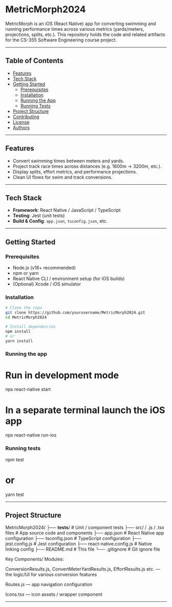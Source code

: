 # MetricMorph2024

MetricMorph is an iOS (React Native) app for converting swimming and running performance times across various metrics (yards/meters, projections, splits, etc.). This repository holds the code and related artifacts for the CS-355 Software Engineering course project.

---

## Table of Contents

- [Features](#features)  
- [Tech Stack](#tech-stack)  
- [Getting Started](#getting-started)  
  - [Prerequisites](#prerequisites)  
  - [Installation](#installation)  
  - [Running the App](#running-the-app)  
  - [Running Tests](#running-tests)  
- [Project Structure](#project-structure)  
- [Contributing](#contributing)  
- [License](#license)  
- [Authors](#authors)  

---

## Features

- Convert swimming times between meters and yards.  
- Project track race times across distances (e.g. 1600m → 3200m, etc.).  
- Display splits, effort metrics, and performance projections.  
- Clean UI flows for swim and track conversions.  

---

## Tech Stack

- **Framework**: React Native / JavaScript / TypeScript  
- **Testing**: Jest (unit tests)  
- **Build & Config**: `app.json`, `tsconfig.json`, etc.  

---

## Getting Started

### Prerequisites

- Node.js (v16+ recommended)  
- npm or yarn  
- React Native CLI / environment setup (for iOS builds)  
- (Optional) Xcode / iOS simulator  

### Installation

```bash
# Clone the repo
git clone https://github.com/yourusername/MetricMorph2024.git
cd MetricMorph2024

# Install dependencies
npm install
# or
yarn install
```
### Running the app

# Run in development mode
npx react-native start

# In a separate terminal launch the iOS app
npx react-native run-ios

### Running tests

npm test
# or
yarn test

---

## Project Structure

MetricMorph2024/
├── __tests__/                 # Unit / component tests
├── src/ / .js / .tsx files    # App source code and components
├── app.json                   # React Native app configuration
├── tsconfig.json              # TypeScript configuration
├── jest.config.js             # Jest configuration
├── react-native.config.js     # Native linking config
├── README.md                  # This file
└── .gitignore                 # Git ignore file

Key Components/ Modules:

ConversionResults.js, ConvertMeterYardResults.js, EffortResults.js etc. — the logic/UI for various conversion features

Routes.js — app navigation configuration

Icons.tsx — icon assets / wrapper component

---

## 




